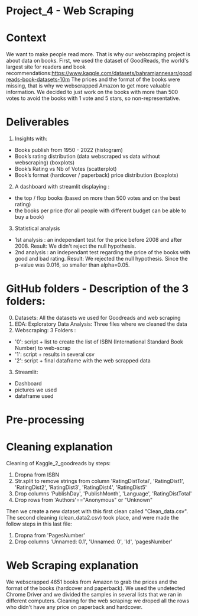 # Project_4 - Web Scraping 

# Context 
We want to make people read more. That is why our webscraping project is about data on books.
First, we used the dataset of GoodReads, the world's largest site for readers and book recommendations:https://www.kaggle.com/datasets/bahramjannesarr/goodreads-book-datasets-10m 
The prices and the format of the books were missing, that is why we webscrapped Amazon to get more valuable information.
We decided to just work on the books with more than 500 votes to avoid the books with 1 vote and 5 stars, so non-representative. 

# Deliverables 
1) Insights with:
- Books publish from 1950 - 2022 (histogram)
- Book’s rating distribution (data webscraped vs data without webscraping) (boxplots)
- Book’s Rating vs Nb of Votes (scatterplot)
- Book’s format (hardcover / paperback) price distribution (boxplots) 

2) A dashboard with streamlit displaying :
- the top / flop books (based on more than 500 votes and on the best rating)
- the books per price (for all people with different budget can be able to buy a book)

3) Statistical analysis 
- 1st analysis : an independant test for the price before 2008 and after 2008. Result: We didn't reject the null hypothesis.
- 2nd analysis : an independant test regarding the price of the books with good and bad rating. Result: We rejected the null hypothesis. Since the p-value was 0.016, so smaller than alpha=0.05.

# GitHub folders - Description of the 3 folders:
0. Datasets: All the datasets we used for Goodreads and web scraping 
1. EDA: Exploratory Data Analysis: Three files where we cleaned the data
2. Webscraping: 3 Folders :
- '0': script + list to create the list of ISBN (International Standard Book Number) to web-scrap
- '1': script + results in several csv
- '2': script + final dataframe with the web scrapped data 
3. Streamlit:
- Dashboard 
- pictures we used 
- dataframe used 

# Pre-processing 

# Cleaning explanation
Cleaning of Kaggle_2_goodreads by steps:
1) Dropna from ISBN
2) Str.split to remove strings from column 'RatingDistTotal', 'RatingDist1', 'RatingDist2', 'RatingDist3', 'RatingDist4', 'RatingDist5'
3) Drop columns 'PublishDay', 'PublishMonth', 'Language', 'RatingDistTotal'
4) Drop rows from 'Authors'=="Anonymous" or "Unknown"

Then we create a new dataset with this first clean called "Clean_data.csv".
The second cleaning (clean_data2.csv) took place, and were made the follow steps in this last file:
1) Dropna from 'PagesNumber'
2) Drop columns 'Unnamed: 0.1', 'Unnamed: 0', 'Id', 'pagesNumber'
 
# Web Scraping explanation 
We webscrapped 4651 books from Amazon to grab the prices and the format of the books (hardcover and paperback).
We used the undetected Chrome Driver and we divided the samples in several lists that we ran in different computers.
Cleaning for the web scraping: we droped all the rows who didn't have any price on paperback and hardcover. 
